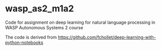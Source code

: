 # wasp_as2_m1a2
Code for assignment on deep learning for natural language processing in WASP Autonomous Systems 2 course

The code is derived from https://github.com/fchollet/deep-learning-with-python-notebooks
